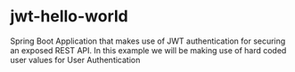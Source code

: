 # jwt-hello-world
Spring Boot Application that makes use of JWT authentication for securing an exposed REST API. In this example we will be making use of hard coded user values for User Authentication
